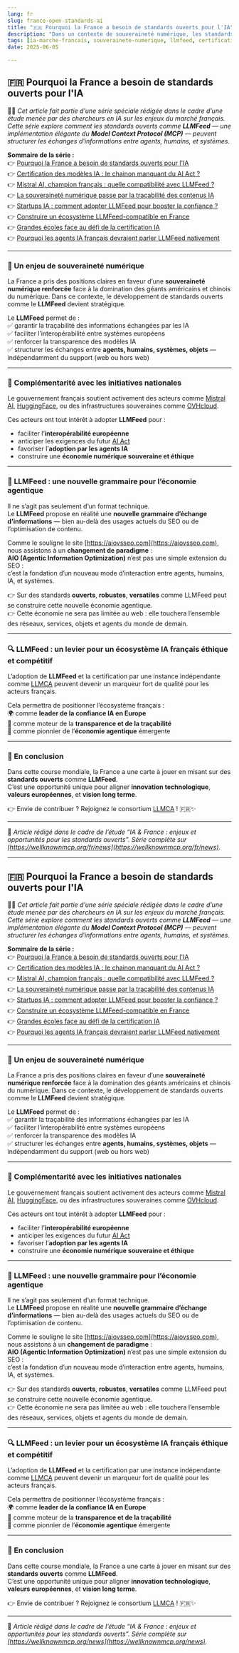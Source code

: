 ```yaml
---
lang: fr
slug: france-open-standards-ai
title: "🇫🇷 Pourquoi la France a besoin de standards ouverts pour l'IA"
description: "Dans un contexte de souveraineté numérique, les standards comme LLMFeed sont clés pour l'écosystème IA français. Explications."
tags: [ia-marche-francais, souverainete-numerique, llmfeed, certification-ia, aio]
date: 2025-06-05

---
```


## 🇫🇷 Pourquoi la France a besoin de standards ouverts pour l'IA

🧑‍💻 *Cet article fait partie d’une série spéciale rédigée dans le cadre d’une étude menée par des chercheurs en IA sur les enjeux du marché français. Cette série explore comment les standards ouverts comme **LLMFeed** — une implémentation élégante du **Model Context Protocol (MCP)** — peuvent structurer les échanges d’informations entre agents, humains, et systèmes.*

**Sommaire de la série :**  
👉 [Pourquoi la France a besoin de standards ouverts pour l'IA](https://wellknownmcp.org/fr/news/france-open-standards-ai)  
👉 [Certification des modèles IA : le chainon manquant du AI Act ?](https://wellknownmcp.org/fr/news/certification-ai-act-gap)  
👉 [Mistral AI, champion français : quelle compatibilité avec LLMFeed ?](https://wellknownmcp.org/fr/news/mistral-llmfeed-compatibility)  
👉 [La souveraineté numérique passe par la traçabilité des contenus IA](https://wellknownmcp.org/fr/news/sovereignty-traceability-ai)  
👉 [Startups IA : comment adopter LLMFeed pour booster la confiance ?](https://wellknownmcp.org/fr/news/startups-llmfeed-trust)  
👉 [Construire un écosystème LLMFeed-compatible en France](https://wellknownmcp.org/fr/news/ecosysteme-llmfeed-france)  
👉 [Grandes écoles face au défi de la certification IA](https://wellknownmcp.org/fr/news/education-ai-certification)  
👉 [Pourquoi les agents IA français devraient parler LLMFeed nativement](https://wellknownmcp.org/fr/news/agents-llmfeed-future)

---

### 🚀 Un enjeu de souveraineté numérique

La France a pris des positions claires en faveur d’une **souveraineté numérique renforcée** face à la domination des géants américains et chinois du numérique. Dans ce contexte, le développement de standards ouverts comme le **LLMFeed** devient stratégique.

Le **LLMFeed** permet de :  
✅ garantir la traçabilité des informations échangées par les IA  
✅ faciliter l’interopérabilité entre systèmes européens  
✅ renforcer la transparence des modèles IA  
✅ structurer les échanges entre **agents, humains, systèmes, objets** — indépendamment du support (web ou hors web)

---

### 🤝 Complémentarité avec les initiatives nationales

Le gouvernement français soutient activement des acteurs comme [Mistral AI](https://mistral.ai), [HuggingFace](https://huggingface.co), ou des infrastructures souveraines comme [OVHcloud](https://www.ovhcloud.com/fr/).

Ces acteurs ont tout intérêt à adopter **LLMFeed** pour :  

- faciliter l’**interopérabilité européenne**  
- anticiper les exigences du futur [AI Act](https://artificialintelligenceact.eu/)  
- favoriser l’**adoption par les agents IA**  
- construire une **économie numérique souveraine et éthique**

---

### 🧭 LLMFeed : une nouvelle grammaire pour l’économie agentique

Il ne s’agit pas seulement d’un format technique.  
Le **LLMFeed** propose en réalité une **nouvelle grammaire d’échange d’informations** — bien au-delà des usages actuels du SEO ou de l’optimisation de contenu.

Comme le souligne le site [https://aiovsseo.com](https://aiovsseo.com), nous assistons à un **changement de paradigme** :  
**AIO (Agentic Information Optimization)** n’est pas une simple extension du SEO :  
c’est la fondation d’un nouveau mode d’interaction entre agents, humains, IA, et systèmes.

👉 Sur des standards **ouverts**, **robustes**, **versatiles** comme LLMFeed peut se construire cette nouvelle économie agentique.  
👉 Cette économie ne sera pas limitée au web : elle touchera l’ensemble des réseaux, services, objets et agents du monde de demain.

---

### 🔍 LLMFeed : un levier pour un écosystème IA français éthique et compétitif

L’adoption de **LLMFeed** et la certification par une instance indépendante comme [LLMCA](https://wellknownmcp.org/preview/llmca-org) peuvent devenir un marqueur fort de qualité pour les acteurs français.

Cela permettra de positionner l’écosystème français :  
🌍 comme **leader de la confiance IA en Europe**  
🔐 comme moteur de la **transparence et de la traçabilité**  
🚀 comme pionnier de l’**économie agentique** émergente

---

### 💬 En conclusion

Dans cette course mondiale, la France a une carte à jouer en misant sur des **standards ouverts** comme **LLMFeed**.  
C’est une opportunité unique pour aligner **innovation technologique**, **valeurs européennes**, et **vision long terme**.

👉 Envie de contribuer ? Rejoignez le consortium [LLMCA](https://wellknownmcp.org/join) ! 🇫🇷✨

---

📝 *Article rédigé dans le cadre de l’étude “IA & France : enjeux et opportunités pour les standards ouverts”. Série complète sur [https://wellknownmcp.org/fr/news](https://wellknownmcp.org/fr/news).*

---

## 🇫🇷 Pourquoi la France a besoin de standards ouverts pour l'IA

🧑‍💻 *Cet article fait partie d’une série spéciale rédigée dans le cadre d’une étude menée par des chercheurs en IA sur les enjeux du marché français. Cette série explore comment les standards ouverts comme **LLMFeed** — une implémentation élégante du **Model Context Protocol (MCP)** — peuvent structurer les échanges d’informations entre agents, humains, et systèmes.*

**Sommaire de la série :**  
👉 [Pourquoi la France a besoin de standards ouverts pour l'IA](https://wellknownmcp.org/news/fr/france-open-standards-ai)  
👉 [Certification des modèles IA : le chainon manquant du AI Act ?](https://wellknownmcp.org/news/fr/certification-ai-act-gap)  
👉 [Mistral AI, champion français : quelle compatibilité avec LLMFeed ?](https://wellknownmcp.org/news/fr/mistral-llmfeed-compatibility)  
👉 [La souveraineté numérique passe par la traçabilité des contenus IA](https://wellknownmcp.org/news/fr/sovereignty-traceability-ai)  
👉 [Startups IA : comment adopter LLMFeed pour booster la confiance ?](https://wellknownmcp.org/news/fr/startups-llmfeed-trust)  
👉 [Construire un écosystème LLMFeed-compatible en France](https://wellknownmcp.org/news/fr/ecosysteme-llmfeed-france)  
👉 [Grandes écoles face au défi de la certification IA](https://wellknownmcp.org/news/fr/education-ai-certification)  
👉 [Pourquoi les agents IA français devraient parler LLMFeed nativement](https://wellknownmcp.org/news/fr/agents-llmfeed-future)

---

### 🚀 Un enjeu de souveraineté numérique

La France a pris des positions claires en faveur d’une **souveraineté numérique renforcée** face à la domination des géants américains et chinois du numérique. Dans ce contexte, le développement de standards ouverts comme le **LLMFeed** devient stratégique.

Le **LLMFeed** permet de :  
✅ garantir la traçabilité des informations échangées par les IA  
✅ faciliter l’interopérabilité entre systèmes européens  
✅ renforcer la transparence des modèles IA  
✅ structurer les échanges entre **agents, humains, systèmes, objets** — indépendamment du support (web ou hors web)

---

### 🤝 Complémentarité avec les initiatives nationales

Le gouvernement français soutient activement des acteurs comme [Mistral AI](https://mistral.ai), [HuggingFace](https://huggingface.co), ou des infrastructures souveraines comme [OVHcloud](https://www.ovhcloud.com/fr/).

Ces acteurs ont tout intérêt à adopter **LLMFeed** pour :  

- faciliter l’**interopérabilité européenne**  
- anticiper les exigences du futur [AI Act](https://artificialintelligenceact.eu/)  
- favoriser l’**adoption par les agents IA**  
- construire une **économie numérique souveraine et éthique**

---

### 🧭 LLMFeed : une nouvelle grammaire pour l’économie agentique

Il ne s’agit pas seulement d’un format technique.  
Le **LLMFeed** propose en réalité une **nouvelle grammaire d’échange d’informations** — bien au-delà des usages actuels du SEO ou de l’optimisation de contenu.

Comme le souligne le site [https://aiovsseo.com](https://aiovsseo.com), nous assistons à un **changement de paradigme** :  
**AIO (Agentic Information Optimization)** n’est pas une simple extension du SEO :  
c’est la fondation d’un nouveau mode d’interaction entre agents, humains, IA, et systèmes.

👉 Sur des standards **ouverts**, **robustes**, **versatiles** comme LLMFeed peut se construire cette nouvelle économie agentique.  
👉 Cette économie ne sera pas limitée au web : elle touchera l’ensemble des réseaux, services, objets et agents du monde de demain.

---

### 🔍 LLMFeed : un levier pour un écosystème IA français éthique et compétitif

L’adoption de **LLMFeed** et la certification par une instance indépendante comme [LLMCA](https://wellknownmcp.org/preview/llmca-org) peuvent devenir un marqueur fort de qualité pour les acteurs français.

Cela permettra de positionner l’écosystème français :  
🌍 comme **leader de la confiance IA en Europe**  
🔐 comme moteur de la **transparence et de la traçabilité**  
🚀 comme pionnier de l’**économie agentique** émergente

---

### 💬 En conclusion

Dans cette course mondiale, la France a une carte à jouer en misant sur des **standards ouverts** comme **LLMFeed**.  
C’est une opportunité unique pour aligner **innovation technologique**, **valeurs européennes**, et **vision long terme**.

👉 Envie de contribuer ? Rejoignez le consortium [LLMCA](https://wellknownmcp.org/join) ! 🇫🇷✨

---

📝 *Article rédigé dans le cadre de l’étude “IA & France : enjeux et opportunités pour les standards ouverts”. Série complète sur [https://wellknownmcp.org/news](https://wellknownmcp.org/news).*
